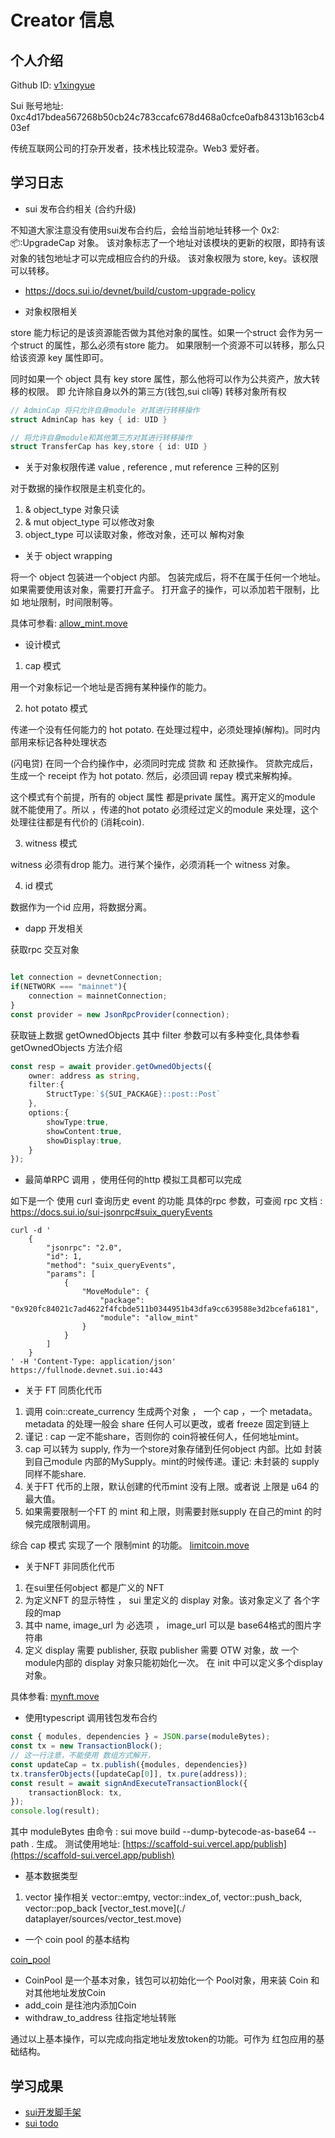 # Creator 信息

## 个人介绍

Github ID: [v1xingyue](https://github.com/v1xingyue)

Sui 账号地址: 0xc4d17bdea567268b50cb24c783ccafc678d468a0cfce0afb84313b163cb403ef

传统互联网公司的打杂开发者，技术栈比较混杂。Web3 爱好者。

## 学习日志

- sui 发布合约相关 (合约升级)

不知道大家注意没有使用sui发布合约后，会给当前地址转移一个  0x2::package::UpgradeCap 对象。
该对象标志了一个地址对该模块的更新的权限，即持有该对象的钱包地址才可以完成相应合约的升级。
该对象权限为 store, key。该权限可以转移。

* https://docs.sui.io/devnet/build/custom-upgrade-policy

- 对象权限相关

store 能力标记的是该资源能否做为其他对象的属性。如果一个struct 会作为另一个struct 的属性，那么必须有store 能力。
如果限制一个资源不可以转移，那么只给该资源 key 属性即可。

同时如果一个 object 具有 key store 属性，那么他将可以作为公共资产，放大转移的权限。
即 允许除自身以外的第三方(钱包,sui cli等) 转移对象所有权

```rust
// AdminCap 将只允许自身module 对其进行转移操作
struct AdminCap has key { id: UID }

// 将允许自身module和其他第三方对其进行转移操作
struct TransferCap has key,store { id: UID }

```

- 关于对象权限传递 value , reference , mut reference 三种的区别

对于数据的操作权限是主机变化的。 

1. & object_type 对象只读
2. & mut object_type 可以修改对象
3. object_type 可以读取对象，修改对象，还可以 解构对象 

- 关于 object wrapping 

将一个 object 包装进一个object 内部。 包装完成后，将不在属于任何一个地址。如果需要使用该对象，需要打开盒子。
打开盒子的操作，可以添加若干限制，比如 地址限制，时间限制等。

具体可参看: [allow_mint.move](./playground/sources/allow_mint.move)

- 设计模式

1. cap 模式

用一个对象标记一个地址是否拥有某种操作的能力。

2. hot potato 模式

传递一个没有任何能力的 hot potato. 在处理过程中，必须处理掉(解构)。同时内部用来标记各种处理状态

(闪电贷) 在同一个合约操作中，必须同时完成 贷款 和 还款操作。 贷款完成后，生成一个 receipt 作为 hot potato.
然后，必须回调 repay 模式来解构掉。

这个模式有个前提，所有的 object 属性 都是private 属性。离开定义的module 就不能使用了。所以 ，传递的hot potato 必须经过定义的module 来处理，这个处理往往都是有代价的 (消耗coin).

3. witness 模式

witness 必须有drop 能力。进行某个操作，必须消耗一个 witness 对象。

4. id 模式

数据作为一个id 应用，将数据分离。


- dapp 开发相关

获取rpc 交互对象

```typescript

let connection = devnetConnection;
if(NETWORK === "mainnet"){
    connection = mainnetConnection;
}
const provider = new JsonRpcProvider(connection);
```

获取链上数据 getOwnedObjects
其中 filter 参数可以有多种变化,具体参看 getOwnedObjects 方法介绍

```typescript
const resp = await provider.getOwnedObjects({
    owner: address as string,
    filter:{
        StructType:`${SUI_PACKAGE}::post::Post`
    },
    options:{
        showType:true,
        showContent:true,
        showDisplay:true,
    }
});
```

- 最简单RPC 调用 ，使用任何的http 模拟工具都可以完成

如下是一个 使用 curl 查询历史 event 的功能
具体的rpc 参数，可查阅 rpc 文档 : <https://docs.sui.io/sui-jsonrpc#suix_queryEvents>

```shell
curl -d '
    {
        "jsonrpc": "2.0",
        "id": 1,
        "method": "suix_queryEvents",
        "params": [
            {
                "MoveModule": {
                    "package": "0x920fc84021c7ad4622f4fcbde511b0344951b43dfa9cc639588e3d2bcefa6181",
                    "module": "allow_mint"
                }
            }
        ]
    }
' -H 'Content-Type: application/json' https://fullnode.devnet.sui.io:443
```

- 关于 FT 同质化代币

1. 调用 coin::create_currency 生成两个对象 ， 一个 cap ，一个 metadata。
   metadata 的处理一般会 share 任何人可以更改，或者 freeze 固定到链上
2. 谨记 : cap 一定不能share，否则你的 coin将被任何人，任何地址mint。
3. cap 可以转为 supply, 作为一个store对象存储到任何object 内部。比如 封装到自己module 内部的MySupply。mint的时候传递。谨记: 未封装的 supply 同样不能share.
4. 关于FT 代币的上限，默认创建的代币mint 没有上限。或者说 上限是 u64 的最大值。
5. 如果需要限制一个FT 的 mint 和上限，则需要封账supply 在自己的mint 的时候完成限制调用。

综合 cap 模式 实现了一个 限制mint 的功能。 [limitcoin.move](./limitcoin)

- 关于NFT 非同质化代币

1. 在sui里任何object 都是广义的 NFT 
2. 为定义NFT 的显示特性 ， sui 里定义的 display 对象。该对象定义了 各个字段的map
3. 其中 name, image_url 为 必选项 ， image_url 可以是 base64格式的图片字符串
4. 定义 display 需要 publisher, 获取 publisher 需要 OTW 对象，故 一个module内部的 display 对象只能初始化一次。 在 init 中可以定义多个display对象。

具体参看: [mynft.move](./playground/sources/mynft.move)

- 使用typescript 调用钱包发布合约

```typescript
const { modules, dependencies } = JSON.parse(moduleBytes);      
const tx = new TransactionBlock();
// 这一行注意，不能使用 数组方式解开，
const updateCap = tx.publish({modules, dependencies})
tx.transferObjects([updateCap[0]], tx.pure(address));
const result = await signAndExecuteTransactionBlock({
    transactionBlock: tx,    
});
console.log(result);
```

其中 moduleBytes 由命令 : sui move build --dump-bytecode-as-base64 --path . 生成。
测试使用地址: [https://scaffold-sui.vercel.app/publish](https://scaffold-sui.vercel.app/publish)


- 基本数据类型

1. vector 操作相关  vector::emtpy, vector::index_of, vector::push_back, vector::pop_back  [vector_test.move](./
dataplayer/sources/vector_test.move) 

- 一个 coin pool 的基本结构

[coin_pool](./playground/sources/coin_pool.move)

* CoinPool 是一个基本对象，钱包可以初始化一个 Pool对象，用来装 Coin 和 对其他地址发放Coin 
* add_coin 是往池内添加Coin
* withdraw_to_address 往指定地址转账

通过以上基本操作，可以完成向指定地址发放token的功能。可作为 红包应用的基础结构。

## 学习成果

- [sui开发脚手架](https://github.com/v1xingyue/scaffold-sui)
- [sui todo](https://github.com/v1xingyue/sui-todo)

